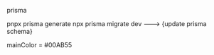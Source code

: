 prisma

pnpx prisma generate
npx prisma migrate dev  ---> {update prisma schema}

mainColor = #00AB55